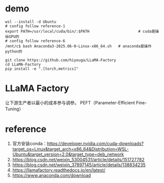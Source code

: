 
# demo
```
wsl --install -d Ubuntu
# config follow reference-1
export PATH=/usr/local/cuda/bin/:$PATH                      # cuda是操纵GPU的
# config follow reference-6
/mnt/c$ bash Anaconda3-2025.06-0-Linux-x86_64.sh   # anaconda是操作python的

git clone https://github.com/hiyouga/LLaMA-Factory 
cd LLaMA-Factory 
pip install -e ".[torch,metrics]"  
```



# LLaMA Factory

让下游生产者以最小的成本参与调参。
PEFT（Parameter-Efficient Fine-Tuning）


# reference

1. 官方安装conda：https://developer.nvidia.com/cuda-downloads?target_os=Linux&target_arch=x86_64&Distribution=WSL-Ubuntu&target_version=2.0&target_type=deb_network
2. https://blog.csdn.net/weixin_53004531/article/details/151727782
3. https://blog.csdn.net/weixin_37897145/article/details/138834235
4. https://llamafactory.readthedocs.io/en/latest/
5. https://www.anaconda.com/download